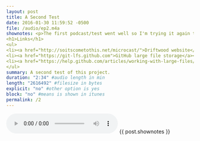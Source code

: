 ```yaml
---
layout: post
title: A Second Test
date: 2016-01-30 11:59:52 -0500
file: /audio/ep2.m4a
shownotes: <p>The first podcast/test went well so I'm trying it again to make sure the first wasn't just beginner's luck. This time the whole thing was recorded, edited, uploaded, and published from my iPhone in the middle of nowhere with a 1x data connection using <a href="https://itunes.apple.com/us/app/ferrite-recording-studio/id1018780185?mt=8&amp;uo=4&amp;at=11l4RT">Ferrite</a>, <a href="https://itunes.apple.com/us/app/working-copy-powerful-git/id896694807?mt=8&amp;uo=4&amp;at=11l4RT">Working Copy</a>, <a href="https://itunes.apple.com/us/app/drafts-4-quickly-capture-notes/id905337691?mt=8&amp;uo=4&amp;at=11l4RT">Drafts 4</a>, and <a href="https://itunes.apple.com/us/app/workflow-powerful-automation/id915249334?mt=8&amp;uo=4&amp;at=11l4RT">Workflow</a>. </p>
<h1>Links</h1>
<ul>
<li><a href="http://soitscometothis.net/microcast/">Driftwood website</a></li>
<li><a href="https://git-lfs.github.com">GitHub large file storage</a></li>
<li><a href="https://help.github.com/articles/working-with-large-files/">Working with large files in Git</a></li>
</ul>
summary: A second test of this project. 
duration: "2:34" #audio length in min
length: "2616492" #filesize in bytes
explicit: "no" #other option is yes
block: "no" #means is shown in itunes
permalink: /2
---
```

<audio controls>
  <source src="{{site.url}}{{site.baseurl}}{{ post.file}}" type="audio/x-m4a">
Your browser does not support the audio element.
</audio>
{{ post.shownotes }}
